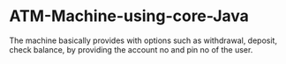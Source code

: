 # ATM-Machine-using-core-Java
The machine basically provides with options such as withdrawal, deposit, check balance, by providing the account no and pin no of the user.
